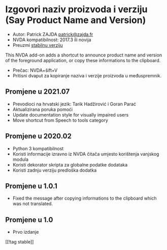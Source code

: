 # Izgovori naziv proizvoda i verziju (Say Product Name and Version) #

* Autor: Patrick ZAJDA <patrick@zajda.fr>
* NVDA kompatibilnost: 2017.3 ili novija
* Preuzmi [stabilnu verziju][1]

This NVDA add-on adds a shortcut to announce product name and version of the
foreground application, or copy these informations to the clipboard.

* Prečac: NVDA+šift+V
* Pritisni dvaput za kopiranje naziva i verzije proizvoda u međuspremnik.

## Promjene u 2021.07 ##

* Prevodioci na hrvatski jezik: Tarik Hadžirović i Goran Parać
* Aktualizirana poruka pomoći
* Update documentation style for visually impaired users
* Move shortcut from Speech to tools category

## Promjene u 2020.02 ##

* Python 3 kompatibilnost
* Koristi informacije izravno iz NVDA čitača umjesto korištenja vanjskog
  modula
* Koristi dekorator skripta za globalne podatke dodataka
* Koristi zadnju verziju predloška dodatka

## Promjene u 1.0.1 ##

* Fixed the message after copying informations to the clipboard which was
  not translated.

## Promjene u 1.0 ##

* Prvo izdanje

[[!tag stable]]

[1]: https://addons.nvda-project.org/files/get.php?file=spnav
